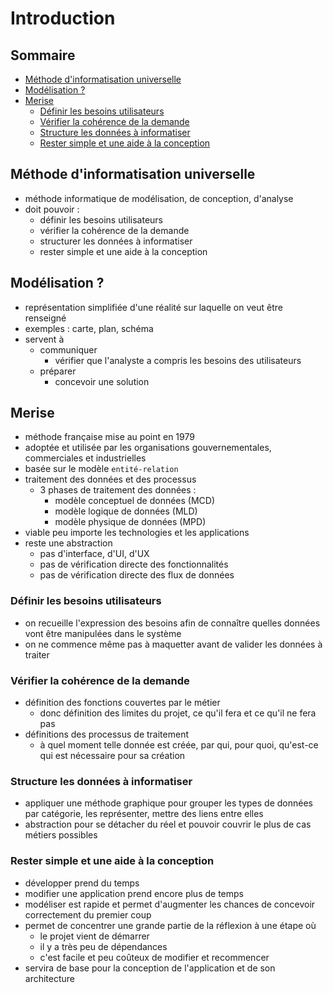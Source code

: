 # Introduction

## Sommaire

<!--toc:start-->
- [Méthode d'informatisation universelle](#méthode-dinformatisation-universelle)
- [Modélisation ?](#modélisation)
- [Merise](#merise)
  - [Définir les besoins utilisateurs](#définir-les-besoins-utilisateurs)
  - [Vérifier la cohérence de la demande](#vérifier-la-cohérence-de-la-demande)
  - [Structure les données à informatiser](#structure-les-données-à-informatiser)
  - [Rester simple et une aide à la conception](#rester-simple-et-une-aide-à-la-conception)
<!--toc:end-->

## Méthode d'informatisation universelle

- méthode informatique de modélisation, de conception, d'analyse
- doit pouvoir :
  - définir les besoins utilisateurs
  - vérifier la cohérence de la demande
  - structurer les données à informatiser
  - rester simple et une aide à la conception

## Modélisation ?

- représentation simplifiée d'une réalité sur laquelle on veut être renseigné
- exemples : carte, plan, schéma
- servent à
  - communiquer
    - vérifier que l'analyste a compris les besoins des utilisateurs
  - préparer
    - concevoir une solution

## Merise

- méthode française mise au point en 1979
- adoptée et utilisée par les organisations gouvernementales, commerciales et industrielles
- basée sur le modèle `entité-relation`
- traitement des données et des processus
  - 3 phases de traitement des données :
    - modèle conceptuel de données (MCD)
    - modèle logique de données (MLD)
    - modèle physique de données (MPD)
- viable peu importe les technologies et les applications
- reste une abstraction
  - pas d'interface, d'UI, d'UX
  - pas de vérification directe des fonctionnalités
  - pas de vérification directe des flux de données

### Définir les besoins utilisateurs

- on recueille l'expression des besoins afin de connaître quelles données vont être manipulées dans le système
- on ne commence même pas à maquetter avant de valider les données à traiter

### Vérifier la cohérence de la demande

- définition des fonctions couvertes par le métier
  - donc définition des limites du projet, ce qu'il fera et ce qu'il ne fera pas
- définitions des processus de traitement
  - à quel moment telle donnée est créée, par qui, pour quoi, qu'est-ce qui est nécessaire pour sa création

### Structure les données à informatiser

- appliquer une méthode graphique pour grouper les types de données par catégorie, les représenter, mettre des liens entre elles
- abstraction pour se détacher du réel et pouvoir couvrir le plus de cas métiers possibles

### Rester simple et une aide à la conception

- développer prend du temps
- modifier une application prend encore plus de temps
- modéliser est rapide et permet d'augmenter les chances de concevoir correctement du premier coup
- permet de concentrer une grande partie de la réflexion à une étape où
  - le projet vient de démarrer
  - il y a très peu de dépendances
  - c'est facile et peu coûteux de modifier et recommencer
- servira de base pour la conception de l'application et de son architecture
